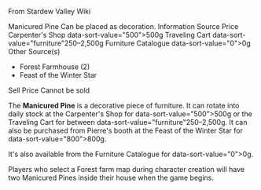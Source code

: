 From Stardew Valley Wiki

Manicured Pine Can be placed as decoration. Information Source Price Carpenter's Shop data-sort-value="500"&gt;500g Traveling Cart data-sort-value="furniture"250–2,500g Furniture Catalogue data-sort-value="0"&gt;0g Other Source(s)

- Forest Farmhouse (2)
- Feast of the Winter Star

Sell Price Cannot be sold

The **Manicured Pine** is a decorative piece of furniture. It can rotate into daily stock at the Carpenter's Shop for data-sort-value="500"&gt;500g or the Traveling Cart for between data-sort-value="furniture"250–2,500g. It can also be purchased from Pierre's booth at the Feast of the Winter Star for data-sort-value="800"&gt;800g.

It's also available from the Furniture Catalogue for data-sort-value="0"&gt;0g.

Players who select a Forest farm map during character creation will have two Manicured Pines inside their house when the game begins.